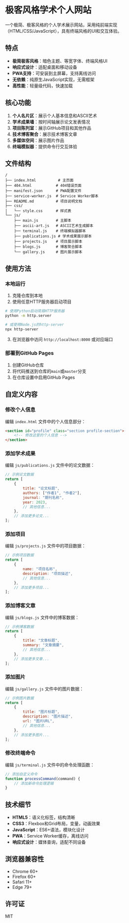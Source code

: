 # 极客风格学术个人网站

一个极简、极客风格的个人学术展示网站，采用纯前端实现（HTML/CSS/JavaScript），具有终端风格的UI和交互体验。

## 特点

- **极简极客风格**：暗色主题、等宽字体、终端风格UI
- **响应式设计**：适配桌面和移动设备
- **PWA支持**：可安装到主屏幕，支持离线访问
- **无依赖**：纯原生JavaScript实现，无需框架
- **高性能**：轻量级代码，快速加载

## 核心功能

1. **个人名片区**：展示个人基本信息和ASCII艺术
2. **学术成果墙**：按时间轴展示论文发表情况
3. **项目陈列室**：展示GitHub项目和其他作品
4. **技术博客聚合**：展示技术博客文章
5. **多媒体空间**：展示图片作品
6. **终端模拟器**：提供命令行交互体验

## 文件结构

```
/
├── index.html          # 主页面
├── 404.html           # 404错误页面
├── manifest.json      # PWA配置文件
├── service-worker.js  # Service Worker脚本
├── README.md          # 项目说明文档
├── css/
│   └── style.css      # 样式表
└── js/
    ├── main.js        # 主脚本
    ├── ascii-art.js   # ASCII艺术生成脚本
    ├── terminal.js    # 终端模拟器脚本
    ├── publications.js # 学术成果展示脚本
    ├── projects.js    # 项目展示脚本
    ├── blogs.js       # 博客聚合脚本
    └── gallery.js     # 图片展示脚本
```

## 使用方法

### 本地运行

1. 克隆仓库到本地
2. 使用任意HTTP服务器启动项目

```bash
# 使用Python启动简易HTTP服务器
python -m http.server

# 或使用Node.js的http-server
npx http-server
```

3. 在浏览器中访问 `http://localhost:8000` 或对应端口

### 部署到GitHub Pages

1. 创建GitHub仓库
2. 将代码推送到仓库的`main`或`master`分支
3. 在仓库设置中启用GitHub Pages

## 自定义内容

### 修改个人信息

编辑 `index.html` 文件中的个人信息部分：

```html
<section id="profile" class="section profile-section">
    <!-- 修改这里的个人信息 -->
</section>
```

### 添加学术成果

编辑 `js/publications.js` 文件中的论文数据：

```javascript
// 示例论文数据
return [
    {
        title: "论文标题",
        authors: ["作者1", "作者2"],
        journal: "期刊名称",
        year: 2023,
        // 其他信息...
    },
    // 添加更多论文...
];
```

### 添加项目

编辑 `js/projects.js` 文件中的项目数据：

```javascript
// 示例项目数据
return [
    {
        name: "项目名称",
        description: "项目描述",
        // 其他信息...
    },
    // 添加更多项目...
];
```

### 添加博客文章

编辑 `js/blogs.js` 文件中的博客数据：

```javascript
// 示例博客数据
return [
    {
        title: "文章标题",
        summary: "文章摘要",
        // 其他信息...
    },
    // 添加更多文章...
];
```

### 添加图片

编辑 `js/gallery.js` 文件中的图片数据：

```javascript
// 示例图片数据
return [
    {
        title: "图片标题",
        description: "图片描述",
        url: "图片URL",
        // 其他信息...
    },
    // 添加更多图片...
];
```

### 修改终端命令

编辑 `js/terminal.js` 文件中的命令处理函数：

```javascript
// 添加自定义命令
function processCommand(command) {
    // 添加新命令处理逻辑
}
```

## 技术细节

- **HTML5**：语义化标签，结构清晰
- **CSS3**：Flexbox和Grid布局，变量，动画效果
- **JavaScript**：ES6+语法，模块化设计
- **PWA**：Service Worker缓存，离线访问
- **响应式设计**：媒体查询，适配不同设备

## 浏览器兼容性

- Chrome 60+
- Firefox 60+
- Safari 11+
- Edge 79+

## 许可证

MIT